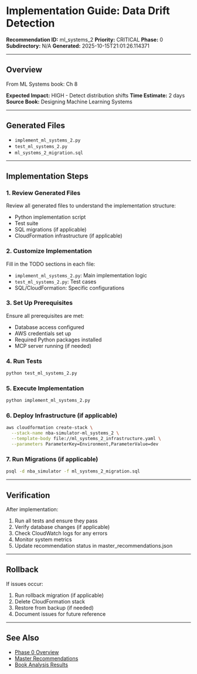# Implementation Guide: Data Drift Detection

**Recommendation ID:** ml_systems_2
**Priority:** CRITICAL
**Phase:** 0
**Subdirectory:** N/A
**Generated:** 2025-10-15T21:01:26.114371

---

## Overview

From ML Systems book: Ch 8

**Expected Impact:** HIGH - Detect distribution shifts
**Time Estimate:** 2 days
**Source Book:** Designing Machine Learning Systems

---

## Generated Files

- `implement_ml_systems_2.py`
- `test_ml_systems_2.py`
- `ml_systems_2_migration.sql`

---

## Implementation Steps

### 1. Review Generated Files

Review all generated files to understand the implementation structure:
- Python implementation script
- Test suite
- SQL migrations (if applicable)
- CloudFormation infrastructure (if applicable)

### 2. Customize Implementation

Fill in the TODO sections in each file:
- `implement_ml_systems_2.py`: Main implementation logic
- `test_ml_systems_2.py`: Test cases
- SQL/CloudFormation: Specific configurations

### 3. Set Up Prerequisites

Ensure all prerequisites are met:
- Database access configured
- AWS credentials set up
- Required Python packages installed
- MCP server running (if needed)

### 4. Run Tests

```bash
python test_ml_systems_2.py
```

### 5. Execute Implementation

```bash
python implement_ml_systems_2.py
```

### 6. Deploy Infrastructure (if applicable)

```bash
aws cloudformation create-stack \
  --stack-name nba-simulator-ml_systems_2 \
  --template-body file://ml_systems_2_infrastructure.yaml \
  --parameters ParameterKey=Environment,ParameterValue=dev
```

### 7. Run Migrations (if applicable)

```bash
psql -d nba_simulator -f ml_systems_2_migration.sql
```

---

## Verification

After implementation:
1. Run all tests and ensure they pass
2. Verify database changes (if applicable)
3. Check CloudWatch logs for any errors
4. Monitor system metrics
5. Update recommendation status in master_recommendations.json

---

## Rollback

If issues occur:
1. Run rollback migration (if applicable)
2. Delete CloudFormation stack
3. Restore from backup (if needed)
4. Document issues for future reference

---

## See Also

- [Phase 0 Overview](/Users/ryanranft/nba-simulator-aws/docs/phases/phase_0/)
- [Master Recommendations](/Users/ryanranft/nba-mcp-synthesis/analysis_results/master_recommendations.json)
- [Book Analysis Results](/Users/ryanranft/nba-mcp-synthesis/analysis_results/)
